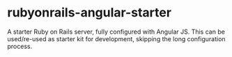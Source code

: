 # rubyonrails-angular-starter
A starter Ruby on Rails server, fully configured with Angular JS. This can be used/re-used as starter kit for development, skipping the long configuration process.
